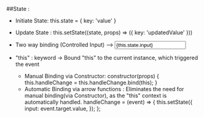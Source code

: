 ##State :
* Initiate State: this.state = { key: 'value' }
* Update State :
	this.setState((state, props) => ({
	key: 'updatedValue'
	}))
* Two way binding (Controlled Input) --> <input value={this.state.input} onChange={this.handleChange} />

* "this" : keyword ->  Bound "this" to the current instance, which triggered the event
	- Manual Binding via Constructor: constructor(props) {
			this.handleChange = this.handleChange.bind(this); 
		}
	- Automatic Binding via arrow functions : Eliminates the need for manual binding(via Constructor), as the "this" context is automatically handled.
		handleChange = (event) => {
			this.setState({
			  input: event.target.value,
			});
	  };